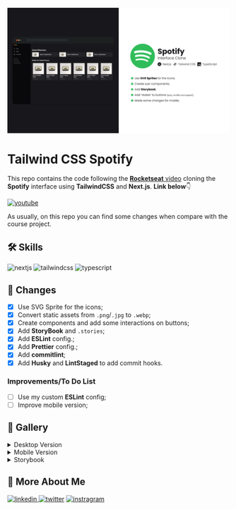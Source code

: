 ![Tailwind CSS Spotify](.github/assets/cover.webp)

# Tailwind CSS Spotify

This repo contains the code following the [**Rocketseat** video][video] cloning the **Spotify** interface using **TailwindCSS** and **Next.js**. **Link below**👇

[![youtube][youtube]][video]

As usually, on this repo you can find some changes when compare with the course project.

## 🛠 Skills

![nextjs][nextjs] ![tailwindcss][tailwindcss] ![typescript][typescript]

## 📄 Changes

- [x] Use SVG Sprite for the icons;
- [x] Convert static assets from `.png`/`.jpg` to `.webp`;
- [x] Create components and add some interactions on buttons;
- [x] Add **StoryBook** and `.stories`;
- [x] Add **ESLint** config.;
- [x] Add **Prettier** config.;
- [x] Add **commitlint**;
- [x] Add **Husky** and **LintStaged** to add commit hooks.

### Improvements/To Do List

- [ ] Use my custom **ESLint** config;
- [ ] Improve mobile version;

## 🌃 Gallery

<details>
<summary>Desktop Version</summary>

<img src=".github/assets/desktop.webp" alt="Desktop Version" />
</details>

<details>
<summary>Mobile Version</summary>

<img src=".github/assets/mobile.webp" alt="Mobile Version" />
</details>

<details>
<summary>Storybook</summary>

<img src=".github/assets/storybook/sidebar.webp" alt="Storybook Sidebar" />
<img src=".github/assets/storybook/icon-system.webp" alt="Storybook Icon System" />
<img src=".github/assets/storybook/icon.webp" alt="Storybook Icon" />
<img src=".github/assets/storybook/switch-button.webp" alt="Storybook Switch Button" />
</details>

## 🔗 More About Me

[
![linkedin](https://img.shields.io/badge/linkedin-0A66C2?style=for-the-badge&logo=linkedin&logoColor=white)
](https://linkedin.com/in/daniel-sousa-tutods)
[![twitter](https://img.shields.io/badge/twitter-1DA1F2?style=for-the-badge&logo=twitter&logoColor=white)](https://twitter.com/dsousa_12)
[![instragram](https://img.shields.io/badge/instragram-E4405F?style=for-the-badge&logo=instagram&logoColor=white)](https://twitter.com/dsousa_12)

[nextjs]: https://img.shields.io/badge/nextjs-1C1C1F?style=for-the-badge&logo=next.js&logoColor=white
[tailwindcss]: https://img.shields.io/badge/tailwindcss-1C1C1F?style=for-the-badge&logo=tailwindcss&logoColor=white
[typescript]: https://img.shields.io/badge/typescript-1C1C1F?style=for-the-badge&logo=typescript&logoColor=white
[youtube]: https://img.shields.io/badge/youtube-F04264?style=for-the-badge&logo=youtube&logoColor=white
[video]: https://youtu.be/YVI-q3idGiM
